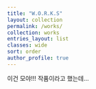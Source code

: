 ```yaml
---
title: "W.O.R.K.S"
layout: collection
permalink: /works/
collection: works
entries_layout: list
classes: wide
sort: order
author_profile: true
---
```


이건 모야!!! 작품이라고 했는데...
